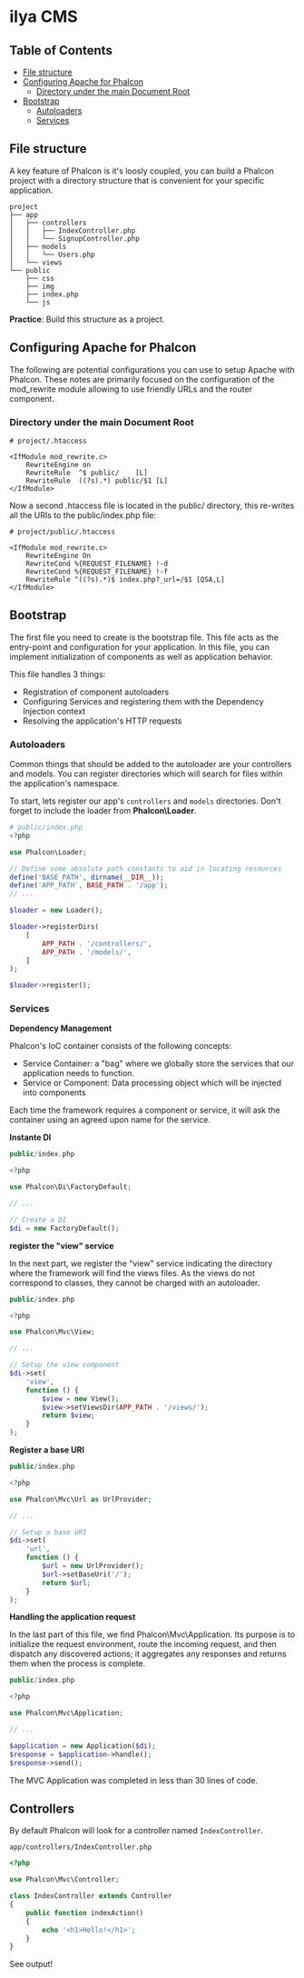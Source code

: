 # ilya CMS

## Table of Contents
- [File structure](#file-structure)
- [Configuring Apache for Phalcon](#configuring-apache-for-phalcon)
    - [Directory under the main Document Root](#directory-under-the-main-document-root)
- [Bootstrap](#bootstrap)
    - [Autoloaders](#autoloaders)
    - [Services](#services)

## File structure
A key feature of Phalcon is it's loosly coupled, you can build a Phalcon project with a directory structure that is convenient for
your specific application.

```
project
├── app
│   ├── controllers
│   │   ├── IndexController.php
│   │   └── SignupController.php
│   ├── models
│   │   └── Users.php
│   └── views
└── public
    ├── css
    ├── img
    ├── index.php
    └── js
```

**Practice**: Build this structure as a project.

## Configuring Apache for Phalcon
The following are potential configurations you can use to setup Apache with Phalcon. These notes are primarily focused on the configuration of the mod_rewrite module allowing to use friendly URLs and the router component.

### Directory under the main Document Root
```apacheconfig
# project/.htaccess

<IfModule mod_rewrite.c>
    RewriteEngine on
    RewriteRule  ^$ public/    [L]
    RewriteRule  ((?s).*) public/$1 [L]
</IfModule>
```
Now a second .htaccess file is located in the public/ directory, this re-writes all the URIs to the public/index.php file:
```apacheconfig
# project/public/.htaccess

<IfModule mod_rewrite.c>
    RewriteEngine On
    RewriteCond %{REQUEST_FILENAME} !-d
    RewriteCond %{REQUEST_FILENAME} !-f
    RewriteRule ^((?s).*)$ index.php?_url=/$1 [QSA,L]
</IfModule>
```

## Bootstrap
The first file you need to create is the bootstrap file. This file acts as the entry-point and configuration for your application. In this file, you can implement initialization of components as well as application behavior.

This file handles 3 things:

- Registration of component autoloaders
- Configuring Services and registering them with the Dependency Injection context
- Resolving the application's HTTP requests

### Autoloaders
Common things that should be added to the autoloader are your controllers and models. You can register directories which will search for files within the application's namespace.

To start, lets register our app's `controllers` and `models` directories. Don't forget to include the loader from **Phalcon\Loader**.

```php
# public/index.php
<?php

use Phalcon\Loader;

// Define some absolute path constants to aid in locating resources
define('BASE_PATH', dirname(__DIR__));
define('APP_PATH', BASE_PATH . '/app');
// ...

$loader = new Loader();

$loader->registerDirs(
    [
        APP_PATH . '/controllers/',
        APP_PATH . '/models/',
    ]
);

$loader->register();
```

### Services

**Dependency Management**

Phalcon's IoC container consists of the following concepts:
- Service Container: a "bag" where we globally store the services that our application needs to function.
- Service or Component: Data processing object which will be injected into components

Each time the framework requires a component or service, it will ask the container using an agreed upon name for the service.

**Instante DI**
```php
public/index.php

<?php

use Phalcon\Di\FactoryDefault;

// ...

// Create a DI
$di = new FactoryDefault();
```

**register the "view" service**

In the next part, we register the "view" service indicating the directory where the framework will find the views files. As the views do not correspond to classes, they cannot be charged with an autoloader.
```php
public/index.php

<?php

use Phalcon\Mvc\View;

// ...

// Setup the view component
$di->set(
    'view',
    function () {
        $view = new View();
        $view->setViewsDir(APP_PATH . '/views/');
        return $view;
    }
);
```
**Register a base URI**
```php
public/index.php

<?php

use Phalcon\Mvc\Url as UrlProvider;

// ...

// Setup a base URI
$di->set(
    'url',
    function () {
        $url = new UrlProvider();
        $url->setBaseUri('/');
        return $url;
    }
);
```
**Handling the application request**

In the last part of this file, we find Phalcon\Mvc\Application. Its purpose is to initialize the request environment, route the incoming request, and then dispatch any discovered actions; it aggregates any responses and returns them when the process is complete.

```php
public/index.php

<?php

use Phalcon\Mvc\Application;

// ...

$application = new Application($di);
$response = $application->handle();
$response->send();
```
The MVC Application was completed in less than 30 lines of code.

## Controllers
By default Phalcon will look for a controller named `IndexController`.

`app/controllers/IndexController.php`
```php
<?php

use Phalcon\Mvc\Controller;

class IndexController extends Controller
{
    public function indexAction()
    {
        echo '<h1>Hello!</h1>';
    }
}
```
See output!